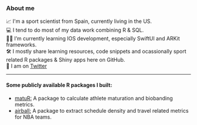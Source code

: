 
### About me

📈 I'm a sport scientist from Spain, currently living in the US.  
💻 I tend to do most of my data work combining R & SQL.  
🤳🏻 I’m currently learning IOS development, especially SwiftUI and ARKit frameworks.  
🛠 I mostly share learning resources, code snippets and ocassionally sport related R packages & Shiny apps here on GitHub.  
💬 I am on [Twitter](https://twitter.com/jfernandez__)  

***

#### Some publicly available R packages I built:

* [matuR:](https://github.com/josedv82/matuR) A package to calculate athlete maturation and biobanding metrics.   
* [airball:](https://github.com/josedv82/airball) A package to extract schedule density and travel related metrics for NBA teams.   


